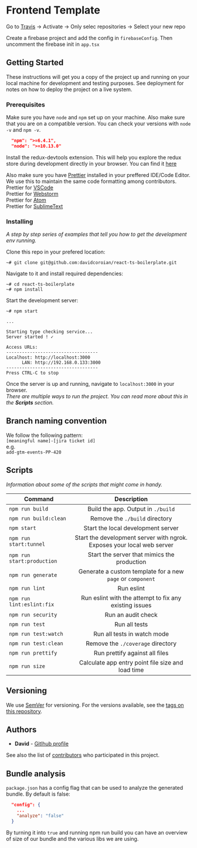 # Frontend Template

Go to [Travis](https://travis-ci.com/account/repositories) -> Activate -> Only selec repositories -> Select your new repo

Create a firebase project and add the config in `firebaseConfig`. Then uncomment the firebase init in `app.tsx`

## Getting Started

These instructions will get you a copy of the project up and running on your local machine for development and testing purposes. See deployment for notes on how to deploy the project on a live system.

### Prerequisites

Make sure you have `node` and `npm` set up on your machine. Also make sure that you are on a compatible version. You can check your versions with `node -v` and `npm -v`.

```json
  "npm": ">=6.4.1",
  "node": ">=10.13.0"
```

Install the redux-devtools extension. This will help you explore the redux store during development directly in your browser. You can find it [here](https://github.com/zalmoxisus/redux-devtools-extension)

Also make sure you have [Prettier](https://prettier.io/) installed in your preffered IDE/Code Editor. We use this to maintain the same code formatting among contributors.  
Prettier for [VSCode](https://github.com/prettier/prettier-vscode)  
Prettier for [Webstorm](https://prettier.io/docs/en/webstorm.html)  
Prettier for [Atom](https://github.com/prettier/prettier-atom)  
Prettier for [SublimeText](https://packagecontrol.io/packages/JsPrettier)

### Installing

_A step by step series of examples that tell you how to get the development env running._

Clone this repo in your prefered location:

```console
~# git clone git@github.com:davidcoroian/react-ts-boilerplate.git
```

Navigate to it and install required dependencies:

```console
~# cd react-ts-boilerplate
~# npm install
```

Start the development server:

```console
~# npm start

...

Starting type checking service...
Server started ! ✓

Access URLs:
-----------------------------------
Localhost: http://localhost:3000
      LAN: http://192.168.0.133:3000
-----------------------------------
Press CTRL-C to stop
```

Once the server is up and running, navigate to `localhost:3000` in your browser.  
_There are multiple ways to run the project. You can read more about this in the **Scripts** section._

## Branch naming convention

We follow the following pattern:  
`[meaningful name]-[jira ticket id]`  
e.g.  
`add-gtm-events-PP-420`

## Scripts

_Information about some of the scripts that might come in handy._

| Command                    |                              Description                               |
| -------------------------- | :--------------------------------------------------------------------: |
| `npm run build`            |                   Build the app. Output in `./build`                   |
| `npm run build:clean`      |                     Remove the `./build` directory                     |
| `npm start`                |                   Start the local development server                   |
| `npm run start:tunnel`     | Start the development server with ngrok. Exposes your local web server |
| `npm run start:production` |              Start the server that mimics the production               |
| `npm run generate`         |       Generate a custom template for a new `page` or `component`       |
| `npm run lint`             |                               Run eslint                               |
| `npm run lint:eslint:fix`  |         Run eslint with the attempt to fix any existing issues         |
| `npm run security`         |                           Run an audit check                           |
| `npm run test`             |                             Run all tests                              |
| `npm run test:watch`       |                      Run all tests in watch mode                       |
| `npm run test:clean`       |                   Remove the `./coverage` directory                    |
| `npm run prettify`         |                     Run prettify against all files                     |
| `npm run size`             |           Calculate app entry point file size and load time            |

## Versioning

We use [SemVer](http://semver.org/) for versioning. For the versions available, see the [tags on this repository](https://github.com/davidcoroian/react-ts-boilerplate/tags).

## Authors

- **David** - [Gitlhub profile](https://github.com/davidcoroian)

See also the list of [contributors](https://github.com/davidcoroian/react-ts-boilerplate/graphs/contributors) who participated in this project.

## Bundle analysis

`package.json` has a config flag that can be used to analyze the generated bundle. By default is false:

```json
  "config": {
    ...
    "analyze": "false"
  }
```

By turning it into `true` and running npm run build you can have an overview of size of our bundle and the various libs we are using.
